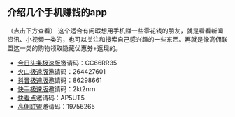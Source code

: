 ## 介绍几个手机赚钱的app
   （点击下方查看）
   这个适合有闲暇想用手机赚一些零花钱的朋友，就是看看新闻资讯、小视频一类的，也可以关注和搜索自己感兴趣的一些东西。再就是像高佣联盟这一类的购物领取隐藏优惠券+返现的。

- [今日头条极速版](https://coin.toutiao12.com/score_task/page/landing/invite/?user_id=71839465301&task_id=205&aid=35&enter_from=qrcode_invite&activity_name=alipay_scan_code)邀请码：CC66RR35
- [火山极速版](https://lkt.zsysgz.com/luckycat/page/share_invite/?user_id=80527695046&task_id=205&aid=1350&device_id=69132088686&enter_from=qrcode_invite&activity_name=alipay_scan_code&utm_source=qrcode)邀请码：264427601
- [抖音极速版](http://wqtest.cn/luckycat/aweme_fission/page/share_invite/?u_code=ODA1Mjc2OTUwNDY=&aid=2329&landing_channel=invite_friend_page_qrcode&enter_from=share&utm_source=qrcode)邀请码：86298661
- [快手极速版](https://ksbeijing.kuaishouapp.com/ug/nebula-task/invitation?code=2kt2nrn&platform=qrcode)邀请码：2kt2nrn
- [快看点](https://android.myapp.com/myapp/detail.htm?apkName=com.yuncheapp.android.pearl&ADTAG=mobile)邀请码：AP5UT5
- [高佣联盟](http://t.uc.cn/11_3Lgaa)邀请码：19756265


